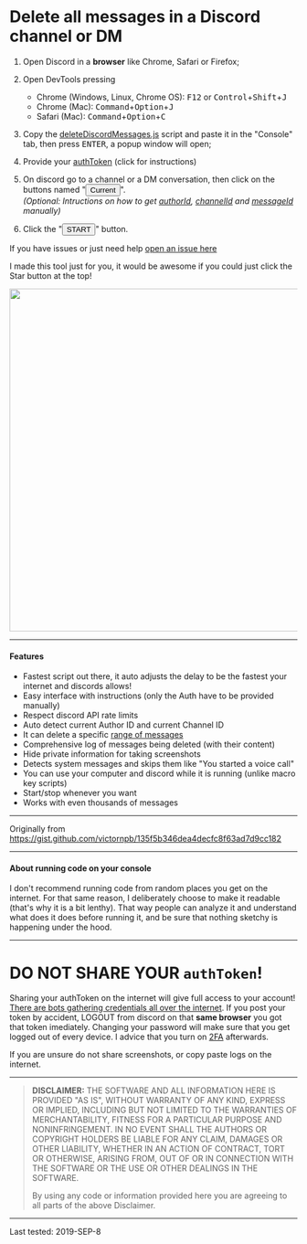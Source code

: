 # Delete all messages in a Discord channel or DM


1. Open Discord in a **browser** like Chrome, Safari or Firefox;

2. Open DevTools pressing
    - Chrome (Windows, Linux, Chrome OS):
    <kbd>F12</kbd> or <kbd>Control</kbd>+<kbd>Shift</kbd>+<kbd>J</kbd> 
    - Chrome (Mac): 
    <kbd>Command</kbd>+<kbd>Option</kbd>+<kbd>J</kbd>
    - Safari (Mac): <kbd>Command</kbd>+<kbd>Option</kbd>+<kbd>C</kbd>


3. Copy the [deleteDiscordMessages.js](https://github.com/victornpb/deleteDiscordMessages/blob/master/deleteDiscordMessages.js) script and paste it in the "Console" tab, then press <kbd>ENTER</kbd>, a popup window will open;

4. Provide your [authToken](./help/authToken.md) (click for instructions)

5. On discord go to a channel or a DM conversation, then
 click on the buttons named "<button>Current</button>".  
   *(Optional: Intructions on how to get [authorId](./help/authorId.md), [channelId](./help/channelId.md) and [messageId](./help/messageId.md)  manually)*

6. Click the "<button>START</button>" button.
   
If you have issues or just need help [open an issue here](https://github.com/victornpb/deleteDiscordMessages/issues)

I made this tool just for you, it would be awesome if you could just click the Star button at the top! 

<img src="https://user-images.githubusercontent.com/3372598/64483026-59b6cb80-d1d2-11e9-858a-caac4ff8cb0d.png" height="600">

----

#### Features

- Fastest script out there, it auto adjusts the delay to be the fastest your internet and discords allows!
- Easy interface with instructions (only the Auth have to be provided manually)
- Respect discord API rate limits
- Auto detect current Author ID and current Channel ID
- It can delete a specific [range of messages](./help/messageId.md)
- Comprehensive log of messages being deleted (with their content)
- Hide private information for taking screenshots
- Detects system messages and skips them like "You started a voice call"
- You can use your computer and discord while it is running (unlike macro key scripts)
- Start/stop whenever you want
- Works with even thousands of messages

----

Originally from https://gist.github.com/victornpb/135f5b346dea4decfc8f63ad7d9cc182

----

#### About running code on your console

I don't recommend running code from random places you get on the internet. For that same reason, I deliberately choose to make it readable (that's why it is a bit lenthy). That way people can analyze it and understand what does it does before running it, and be sure that nothing sketchy is happening under the hood.

----
# DO NOT SHARE YOUR `authToken`!

Sharing your authToken on the internet will give full access to your account! [There are bots gathering credentials all over the internet](https://github.com/rndinfosecguy/Scavenger).
If you post your token by accident, LOGOUT from discord on that **same browser** you got that token imediately.
Changing your password will make sure that you get logged out of every device. I advice that you turn on [2FA](https://support.discordapp.com/hc/en-us/articles/219576828-Setting-up-Two-Factor-Authentication) afterwards.

If you are unsure do not share screenshots, or copy paste logs on the internet.

----
> **DISCLAIMER:**
> THE SOFTWARE AND ALL INFORMATION HERE IS PROVIDED "AS IS", WITHOUT WARRANTY OF ANY KIND, EXPRESS OR IMPLIED, INCLUDING BUT NOT LIMITED TO THE WARRANTIES OF MERCHANTABILITY, FITNESS FOR A PARTICULAR PURPOSE AND NONINFRINGEMENT. IN NO EVENT SHALL THE AUTHORS OR COPYRIGHT HOLDERS BE LIABLE FOR ANY CLAIM, DAMAGES OR OTHER LIABILITY, WHETHER IN AN ACTION OF CONTRACT, TORT OR OTHERWISE, ARISING FROM, OUT OF OR IN CONNECTION WITH THE SOFTWARE OR THE USE OR OTHER DEALINGS IN THE SOFTWARE.
>
> By using any code or information provided here you are agreeing to all parts of the above Disclaimer.
----

Last tested: 2019-SEP-8
